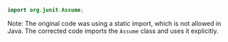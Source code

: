 ```java
import org.junit.Assume;
```
Note: The original code was using a static import, which is not allowed in Java. The corrected code imports the `Assume` class and uses it explicitly.